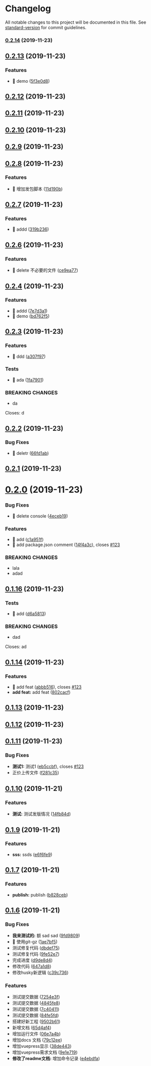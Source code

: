 # Changelog

All notable changes to this project will be documented in this file. See [standard-version](https://github.com/conventional-changelog/standard-version) for commit guidelines.

### [0.2.14](https://github.com/hpstream/ts-axios/compare/v0.2.13...v0.2.14) (2019-11-23)

<a name="0.2.13"></a>
## [0.2.13](https://github.com/hpstream/ts-axios/compare/v0.2.12...v0.2.13) (2019-11-23)


### Features

* 🎸 demo ([5f3e0d8](https://github.com/hpstream/ts-axios/commit/5f3e0d8))



<a name="0.2.12"></a>
## [0.2.12](https://github.com/hpstream/ts-axios/compare/v0.2.11...v0.2.12) (2019-11-23)



<a name="0.2.11"></a>
## [0.2.11](https://github.com/hpstream/ts-axios/compare/v0.2.10...v0.2.11) (2019-11-23)



<a name="0.2.10"></a>
## [0.2.10](https://github.com/hpstream/ts-axios/compare/v0.2.9...v0.2.10) (2019-11-23)



<a name="0.2.9"></a>
## [0.2.9](https://github.com/hpstream/ts-axios/compare/v0.2.8...v0.2.9) (2019-11-23)



<a name="0.2.8"></a>
## [0.2.8](https://github.com/hpstream/ts-axios/compare/v0.2.7...v0.2.8) (2019-11-23)


### Features

* 🎸 增加发包脚本 ([11d190b](https://github.com/hpstream/ts-axios/commit/11d190b))



<a name="0.2.7"></a>
## [0.2.7](https://github.com/hpstream/ts-axios/compare/v0.2.6...v0.2.7) (2019-11-23)


### Features

* 🎸 addd ([319b236](https://github.com/hpstream/ts-axios/commit/319b236))



<a name="0.2.6"></a>
## [0.2.6](https://github.com/hpstream/ts-axios/compare/v0.2.4...v0.2.6) (2019-11-23)


### Features

* 🎸 delete 不必要的文件 ([ce9ea77](https://github.com/hpstream/ts-axios/commit/ce9ea77))



<a name="0.2.4"></a>
## [0.2.4](https://github.com/hpstream/ts-axios/compare/v0.2.3...v0.2.4) (2019-11-23)


### Features

* 🎸 addd ([7e7d3a1](https://github.com/hpstream/ts-axios/commit/7e7d3a1))
* 🎸 demo ([bd762f5](https://github.com/hpstream/ts-axios/commit/bd762f5))



<a name="0.2.3"></a>
## [0.2.3](https://github.com/hpstream/ts-axios/compare/v0.2.2...v0.2.3) (2019-11-23)


### Features

* 🎸 ddd ([a307f97](https://github.com/hpstream/ts-axios/commit/a307f97))


### Tests

* 💍 ada ([1fa7901](https://github.com/hpstream/ts-axios/commit/1fa7901))


### BREAKING CHANGES

* da

Closes: d



<a name="0.2.2"></a>
## [0.2.2](https://github.com/hpstream/ts-axios/compare/v0.2.1...v0.2.2) (2019-11-23)


### Bug Fixes

* 🐛 deletr ([66fd1ab](https://github.com/hpstream/ts-axios/commit/66fd1ab))



<a name="0.2.1"></a>
## [0.2.1](https://github.com/hpstream/ts-axios/compare/v0.2.0...v0.2.1) (2019-11-23)



<a name="0.2.0"></a>
# [0.2.0](https://github.com/hpstream/ts-axios/compare/0.1.16...v0.2.0) (2019-11-23)


### Bug Fixes

* 🐛 delete console ([4eceb19](https://github.com/hpstream/ts-axios/commit/4eceb19))


### Features

* 🎸 add ([c1a951f](https://github.com/hpstream/ts-axios/commit/c1a951f))
* 🎸 add package.json comment ([14f4a3c](https://github.com/hpstream/ts-axios/commit/14f4a3c)), closes [#123](https://github.com/hpstream/ts-axios/issues/123)


### BREAKING CHANGES

* lala
* adad



<a name="0.1.16"></a>
## [0.1.16](https://github.com/hpstream/ts-axios/compare/v0.1.14...0.1.16) (2019-11-23)


### Tests

* 💍 add ([d6a5813](https://github.com/hpstream/ts-axios/commit/d6a5813))


### BREAKING CHANGES

* dad

Closes: ad



<a name="0.1.14"></a>
## [0.1.14](https://github.com/hpstream/ts-axios/compare/v0.1.13...v0.1.14) (2019-11-23)


### Features

* 🎸 add feat ([abbb516](https://github.com/hpstream/ts-axios/commit/abbb516)), closes [#123](https://github.com/hpstream/ts-axios/issues/123)
* **add feat:** add feat ([802cacf](https://github.com/hpstream/ts-axios/commit/802cacf))



<a name="0.1.13"></a>
## [0.1.13](https://github.com/hpstream/ts-axios/compare/v0.1.12...v0.1.13) (2019-11-23)



<a name="0.1.12"></a>
## [0.1.12](https://github.com/hpstream/ts-axios/compare/v0.1.11...v0.1.12) (2019-11-23)



<a name="0.1.11"></a>
## [0.1.11](https://github.com/hpstream/ts-axios/compare/0.1.11...v0.1.11) (2019-11-23)


### Bug Fixes

* **测试1:** 测试1 ([eb5ccbf](https://github.com/hpstream/ts-axios/commit/eb5ccbf)), closes [#123](https://github.com/hpstream/ts-axios/issues/123)
* 正价上传文件 ([f281c35](https://github.com/hpstream/ts-axios/commit/f281c35))



<a name="0.1.10"></a>
## [0.1.10](https://github.com/hpstream/ts-axios/compare/0.1.9...0.1.10) (2019-11-21)


### Features

* **测试:** 测试发版情况 ([14fb84d](https://github.com/hpstream/ts-axios/commit/14fb84d))



<a name="0.1.9"></a>
## [0.1.9](https://github.com/hpstream/ts-axios/compare/v0.1.7...0.1.9) (2019-11-21)


### Features

* **sss:** ssds ([e6f6fe9](https://github.com/hpstream/ts-axios/commit/e6f6fe9))



<a name="0.1.7"></a>
## [0.1.7](https://github.com/hpstream/ts-axios/compare/0.1.8...v0.1.7) (2019-11-21)


### Features

* **publish:** publish ([b828ceb](https://github.com/hpstream/ts-axios/commit/b828ceb))



<a name="0.1.6"></a>
## [0.1.6](https://github.com/hpstream/ts-axios/compare/0.1.6...v0.1.6) (2019-11-21)


### Bug Fixes

* **我来测试的:** 额 sad sad ([9fd9809](https://github.com/hpstream/ts-axios/commit/9fd9809))
* 🐛 使用git-gz ([1ae7bf5](https://github.com/hpstream/ts-axios/commit/1ae7bf5))
* 测试修复代码 ([dbdef75](https://github.com/hpstream/ts-axios/commit/dbdef75))
* 测试修复代码 ([9fe52e7](https://github.com/hpstream/ts-axios/commit/9fe52e7))
* 完成进度 ([d9de8d4](https://github.com/hpstream/ts-axios/commit/d9de8d4))
* 修改代码 ([647a1d8](https://github.com/hpstream/ts-axios/commit/647a1d8))
* 修改husky新逻辑 ([c39c736](https://github.com/hpstream/ts-axios/commit/c39c736))


### Features

* 测试提交数据 ([7254e3f](https://github.com/hpstream/ts-axios/commit/7254e3f))
* 测试提交数据 ([4845fe8](https://github.com/hpstream/ts-axios/commit/4845fe8))
* 测试提交数据 ([7c40411](https://github.com/hpstream/ts-axios/commit/7c40411))
* 测试提交数据 ([84fe5fd](https://github.com/hpstream/ts-axios/commit/84fe5fd))
* 搭建好新工程 ([9502b61](https://github.com/hpstream/ts-axios/commit/9502b61))
* 新增文档 ([65d4af4](https://github.com/hpstream/ts-axios/commit/65d4af4))
* 增加运行文件 ([06e7a4b](https://github.com/hpstream/ts-axios/commit/06e7a4b))
* 增加docs 文档 ([79c12ee](https://github.com/hpstream/ts-axios/commit/79c12ee))
* 增加vuepress显示 ([38de443](https://github.com/hpstream/ts-axios/commit/38de443))
* 增加vuepress需求文档 ([9e1e719](https://github.com/hpstream/ts-axios/commit/9e1e719))
* **修改了readme文档:** 增加命令记录 ([e4ebdfa](https://github.com/hpstream/ts-axios/commit/e4ebdfa))
